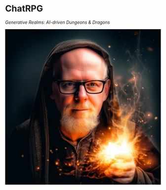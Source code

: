 # ChatRPG

_Generative Realms: AI-driven Dungeons & Dragons_

<img src="static/hero.jpg" width="704" />
